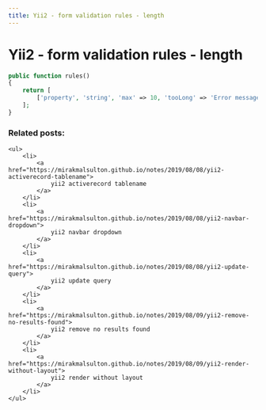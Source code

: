 ```yaml
---
title: Yii2 - form validation rules - length
---
```


<h1 class="header">Yii2 - form validation rules - length</h1>

```php
public function rules()
{
    return [
        ['property', 'string', 'max' => 10, 'tooLong' => 'Error message']
    ];
}
```


<div class="related_posts_block">
    <h3>Related posts:</h3>

    <ul>
        <li>
            <a href="https://mirakmalsulton.github.io/notes/2019/08/08/yii2-activerecord-tablename">
                yii2 activerecord tablename
            </a>
        </li>
        <li>
            <a href="https://mirakmalsulton.github.io/notes/2019/08/08/yii2-navbar-dropdown">
                yii2 navbar dropdown
            </a>
        </li>
        <li>
            <a href="https://mirakmalsulton.github.io/notes/2019/08/08/yii2-update-query">
                yii2 update query
            </a>
        </li>
        <li>
            <a href="https://mirakmalsulton.github.io/notes/2019/08/09/yii2-remove-no-results-found">
                yii2 remove no results found
            </a>
        </li>
        <li>
            <a href="https://mirakmalsulton.github.io/notes/2019/08/09/yii2-render-without-layout">
                yii2 render without layout
            </a>
        </li>
    </ul>
</div>